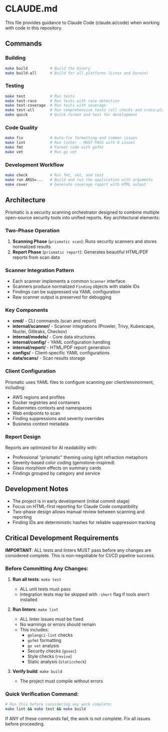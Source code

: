 # CLAUDE.md

This file provides guidance to Claude Code (claude.ai/code) when working with code in this repository.

## Commands

### Building
```bash
make build          # Build the binary
make build-all      # Build for all platforms (Linux and Darwin)
```

### Testing
```bash
make test           # Run tests
make test-race      # Run tests with race detection
make test-coverage  # Run tests with coverage
make test-all       # Run comprehensive tests (all checks and cross-platform builds)
make quick          # Quick format and test for development
```

### Code Quality
```bash
make fix            # Auto-fix formatting and common issues
make lint           # Run linter - MUST PASS with 0 issues
make fmt            # Format code with gofmt
make vet            # Run go vet
```

### Development Workflow
```bash
make check          # Run fmt, vet, and test
make run ARGS=...   # Build and run the application with arguments
make cover          # Generate coverage report with HTML output
```

## Architecture

Prismatic is a security scanning orchestrator designed to combine multiple open-source security tools into unified reports. Key architectural elements:

### Two-Phase Operation
1. **Scanning Phase** (`prismatic scan`): Runs security scanners and stores normalized results
2. **Report Phase** (`prismatic report`): Generates beautiful HTML/PDF reports from scan data

### Scanner Integration Pattern
- Each scanner implements a common `Scanner` interface
- Scanners produce normalized `Finding` objects with stable IDs
- Findings can be suppressed via YAML configuration
- Raw scanner output is preserved for debugging

### Key Components
- **cmd/** - CLI commands (scan and report)
- **internal/scanner/** - Scanner integrations (Prowler, Trivy, Kubescape, Nuclei, Gitleaks, Checkov)
- **internal/models/** - Core data structures
- **internal/config/** - YAML configuration handling
- **internal/report/** - HTML/PDF report generation
- **configs/** - Client-specific YAML configurations
- **data/scans/** - Scan results storage

### Client Configuration
Prismatic uses YAML files to configure scanning per client/environment, including:
- AWS regions and profiles
- Docker registries and containers
- Kubernetes contexts and namespaces
- Web endpoints to scan
- Finding suppressions and severity overrides
- Business context metadata

### Report Design
Reports are optimized for AI readability with:
- Professional "prismatic" theming using light refraction metaphors
- Severity-based color coding (gemstone-inspired)
- Glass morphism effects on summary cards
- Findings grouped by category and service

## Development Notes

- The project is in early development (initial commit stage)
- Focus on HTML-first reporting for Claude Code compatibility
- Two-phase design allows manual review between scanning and reporting
- Finding IDs are deterministic hashes for reliable suppression tracking

## Critical Development Requirements

**IMPORTANT**: ALL tests and linters MUST pass before any changes are considered complete. This is non-negotiable for CI/CD pipeline success.

### Before Committing Any Changes:

1. **Run all tests**: `make test`
   - ALL unit tests must pass
   - Integration tests may be skipped with `-short` flag if tools aren't installed
   
2. **Run linters**: `make lint`
   - ALL linter issues must be fixed
   - No warnings or errors should remain
   - This includes:
     - `golangci-lint` checks
     - `gofmt` formatting
     - `go vet` analysis
     - Security checks (`gosec`)
     - Style checks (`revive`)
     - Static analysis (`staticcheck`)

3. **Verify build**: `make build`
   - The project must compile without errors

### Quick Verification Command:
```bash
# Run this before considering any work complete:
make lint && make test && make build
```

If ANY of these commands fail, the work is not complete. Fix all issues before proceeding.